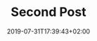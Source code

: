 ---
title: "Second Post"
date: 2019-07-31T17:39:43+02:00
draft: false
image: "cover-img/aboutme.jpg"
tags: ["NewPosts"]
categories: ["Books"]
---